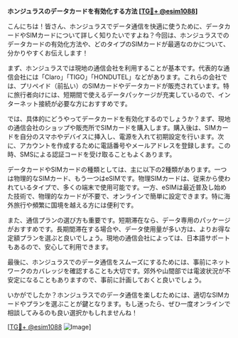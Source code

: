 **ホンジュラスのデータカードを有効化する方法 [[TG💪+ @esim1088](https://t.me/s/esim1088)]**

こんにちは！皆さん、ホンジュラスでデータ通信を快適に使うために、データカードやSIMカードについて詳しく知りたいですよね？今回は、ホンジュラスでのデータカードの有効化方法や、どのタイプのSIMカードが最適なのかについて、分かりやすくお伝えします！

まず、ホンジュラスでは現地の通信会社を利用することが基本です。代表的な通信会社には「Claro」「TIGO」「HONDUTEL」などがあります。これらの会社では、プリペイド（前払い）のSIMカードやデータカードが販売されています。特に旅行者向けには、短期間で使えるデータパッケージが充実しているので、インターネット接続が必要な方におすすめです。

では、具体的にどうやってデータカードを有効化するのでしょうか？まず、現地の通信会社のショップや販売所でSIMカードを購入します。購入後は、SIMカードを自分のスマホやデバイスに挿入し、電源を入れて初期設定を行います。次に、アカウントを作成するために電話番号やメールアドレスを登録します。この時、SMSによる認証コードを受け取ることもよくあります。

データカードやSIMカードの種類としては、主に以下の2種類があります。一つは物理的なSIMカード、もう一つはeSIMです。物理SIMカードは、従来から使われているタイプで、多くの端末で使用可能です。一方、eSIMは最近普及し始めた技術で、物理的なカードが不要で、オンラインで簡単に設定できます。特に海外旅行や頻繁に国境を越える方には便利です。

また、通信プランの選び方も重要です。短期滞在なら、データ専用のパッケージがおすすめです。長期間滞在する場合や、データ使用量が多い方は、よりお得な定額プランを選ぶと良いでしょう。現地の通信会社によっては、日本語サポートもあるので、安心して利用できます。

最後に、ホンジュラスでのデータ通信をスムーズにするためには、事前にネットワークのカバレッジを確認することも大切です。郊外や山間部では電波状況が不安定になることもありますので、事前に計画しておくと良いでしょう。

いかがでしたか？ホンジュラスでのデータ通信を楽しむためには、適切なSIMカードやプランを選ぶことが鍵となります。もし迷ったら、ぜひ一度オンラインで相談してみるのも良い選択かもしれませんね！

[[TG💪+ @esim1088](https://t.me/s/esim1088) ![Image](https://i.postimg.cc/Y0z9fWf4/image.png)]